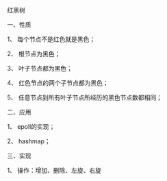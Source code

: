 红黑树

一、性质

1、 每个节点不是红色就是黑色；

2、 根节点为黑色；

3、 叶子节点都为黑色；

4、 红色节点的两个子节点都为黑色；

5、 任意节点到所有叶子节点所经历的黑色节点数都相同；


二、应用

1、 epoll的实现；

2、 hashmap；


三、实现

1、 操作：增加、删除、左旋、右旋
